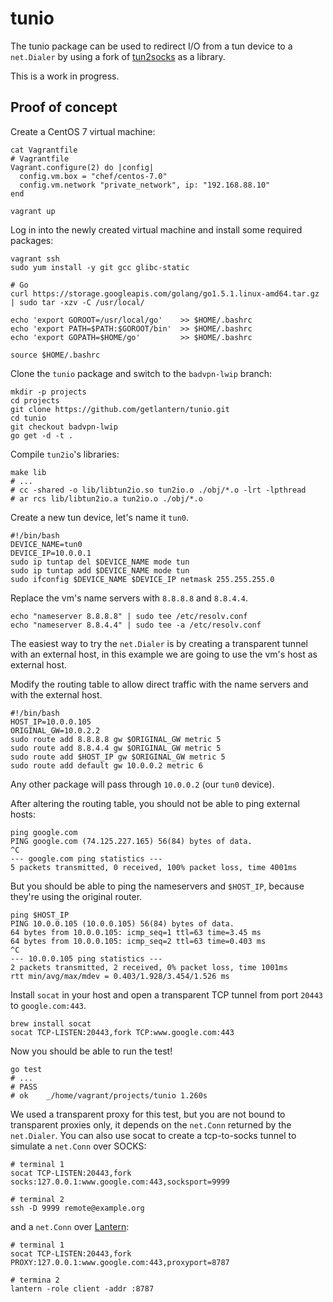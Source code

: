 # tunio

The tunio package can be used to redirect I/O from a tun device to a
`net.Dialer` by using a fork of [tun2socks][1] as a library.

This is a work in progress.

## Proof of concept

Create a CentOS 7 virtual machine:

```
cat Vagrantfile
# Vagrantfile
Vagrant.configure(2) do |config|
  config.vm.box = "chef/centos-7.0"
  config.vm.network "private_network", ip: "192.168.88.10"
end

vagrant up
```

Log in into the newly created virtual machine and install some required
packages:

```
vagrant ssh
sudo yum install -y git gcc glibc-static

# Go
curl https://storage.googleapis.com/golang/go1.5.1.linux-amd64.tar.gz | sudo tar -xzv -C /usr/local/

echo 'export GOROOT=/usr/local/go'    >> $HOME/.bashrc
echo 'export PATH=$PATH:$GOROOT/bin'  >> $HOME/.bashrc
echo 'export GOPATH=$HOME/go'         >> $HOME/.bashrc

source $HOME/.bashrc
```

Clone the `tunio` package and switch to the `badvpn-lwip` branch:

```
mkdir -p projects
cd projects
git clone https://github.com/getlantern/tunio.git
cd tunio
git checkout badvpn-lwip
go get -d -t .
```

Compile `tun2io`'s libraries:

```
make lib
# ...
# cc -shared -o lib/libtun2io.so tun2io.o ./obj/*.o -lrt -lpthread
# ar rcs lib/libtun2io.a tun2io.o ./obj/*.o
```

Create a new tun device, let's name it `tun0`.

```
#!/bin/bash
DEVICE_NAME=tun0
DEVICE_IP=10.0.0.1
sudo ip tuntap del $DEVICE_NAME mode tun
sudo ip tuntap add $DEVICE_NAME mode tun
sudo ifconfig $DEVICE_NAME $DEVICE_IP netmask 255.255.255.0
```

Replace the vm's name servers with `8.8.8.8` and `8.8.4.4`.

```
echo "nameserver 8.8.8.8" | sudo tee /etc/resolv.conf
echo "nameserver 8.8.4.4" | sudo tee -a /etc/resolv.conf
```

The easiest way to try the `net.Dialer` is by creating a transparent tunnel
with an external host, in this example we are going to use the vm's host as
external host.

Modify the routing table to allow direct traffic with the name servers and with
the external host.

```
#!/bin/bash
HOST_IP=10.0.0.105
ORIGINAL_GW=10.0.2.2
sudo route add 8.8.8.8 gw $ORIGINAL_GW metric 5
sudo route add 8.8.4.4 gw $ORIGINAL_GW metric 5
sudo route add $HOST_IP gw $ORIGINAL_GW metric 5
sudo route add default gw 10.0.0.2 metric 6
```

Any other package will pass through `10.0.0.2` (our `tun0` device).

After altering the routing table, you should not be able to ping external
hosts:

```
ping google.com
PING google.com (74.125.227.165) 56(84) bytes of data.
^C
--- google.com ping statistics ---
5 packets transmitted, 0 received, 100% packet loss, time 4001ms
```

But you should be able to ping the nameservers and `$HOST_IP`, because they're
using the original router.

```
ping $HOST_IP
PING 10.0.0.105 (10.0.0.105) 56(84) bytes of data.
64 bytes from 10.0.0.105: icmp_seq=1 ttl=63 time=3.45 ms
64 bytes from 10.0.0.105: icmp_seq=2 ttl=63 time=0.403 ms
^C
--- 10.0.0.105 ping statistics ---
2 packets transmitted, 2 received, 0% packet loss, time 1001ms
rtt min/avg/max/mdev = 0.403/1.928/3.454/1.526 ms
```

Install `socat` in your host and open a transparent TCP tunnel from port
`20443` to `google.com:443`.

```
brew install socat
socat TCP-LISTEN:20443,fork TCP:www.google.com:443
```

Now you should be able to run the test!

```
go test
# ...
# PASS
# ok    _/home/vagrant/projects/tunio 1.260s
```

We used a transparent proxy for this test, but you are not bound to transparent
proxies only, it depends on the `net.Conn` returned by the `net.Dialer`. You
can also use socat to create a tcp-to-socks tunnel to simulate a `net.Conn`
over SOCKS:

```
# terminal 1
socat TCP-LISTEN:20443,fork socks:127.0.0.1:www.google.com:443,socksport=9999

# terminal 2
ssh -D 9999 remote@example.org
```

and a `net.Conn` over [Lantern][2]:

```
# terminal 1
socat TCP-LISTEN:20443,fork PROXY:127.0.0.1:www.google.com:443,proxyport=8787

# termina 2
lantern -role client -addr :8787
```

[1]: https://github.com/ambrop72/badvpn/tree/master/tun2socks
[2]: https://getlantern.org
